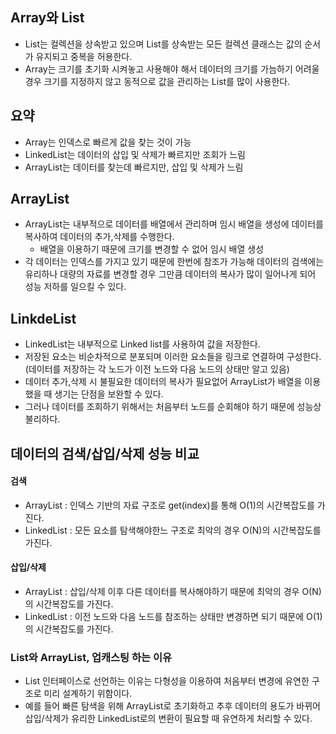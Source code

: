 ## Array와 List
- List는 컬렉션을 상속받고 있으며 List를 상속받는 모든 컬렉션 클래스는 값의 순서가 유지되고 중복을 허용한다.
- Array는 크기를 초기화 시켜놓고 사용해야 해서 데이터의 크기를 가늠하기 어려울 경우 크기를 지정하지 않고 동적으로 값을 관리하는 List를 많이 사용한다.

## 요약
- Array는 인덱스로 빠르게 값을 찾는 것이 가능
- LinkedList는 데이터의 삽입 및 삭제가 빠르지만 조회가 느림
- ArrayList는 데이터를 찾는데 빠르지만, 삽입 및 삭제가 느림

## ArrayList 
- ArrayList는 내부적으로 데이터를 배열에서 관리하며 임시 배열을 생성에 데이터를 복사하여 데이터의 추가,삭제를 수행한다.
  - 배열을 이용하기 때문에 크기를 변경할 수 없어 임시 배열 생성
- 각 데이터는 인덱스를 가지고 있기 때문에 한번에 참조가 가능해 데이터의 검색에는 유리하나 대량의 자료를 변경할 경우 그만큼 데이터의 복사가 많이 일어나게 되어 성능 저하를 일으킬 수 있다.

## LinkdeList
- LinkedList는 내부적으로 Linked list를 사용하여 값을 저장한다.
- 저장된 요소는 비순차적으로 분포되며 이러한 요소들을 링크로 연결하여 구성한다.(데이터를 저장하는 각 노드가 이전 노드와 다음 노드의 상태만 알고 있음)
- 데이터 추가,삭제 시 불필요한 데이터의 복사가 필요없어 ArrayList가 배열을 이용했을 때 생기는 단점을 보완할 수 있다.
- 그러나 데이터를 조회하기 위해서는 처음부터 노드를 순회해야 하기 때문에 성능상 불리하다.

## 데이터의 검색/삽입/삭제 성능 비교
#### 검색
- ArrayList : 인덱스 기반의 자료 구조로 get(index)를 통해 O(1)의 시간복잡도를 가진다.
- LinkedList : 모든 요소를 탐색해야한느 구조로 최악의 경우 O(N)의 시간복잡도를 가진다.

#### 삽입/삭제
- ArrayList : 삽입/삭제 이후 다른 데이터를 복사해야하기 때문에 최악의 경우 O(N)의 시간복잡도를 가진다.
- LinkedList : 이전 노드와 다음 노드를 참조하는 상태만 변경하면 되기 때문에 O(1)의 시간복잡도를 가진다.

### List와 ArrayList, 업캐스팅 하는 이유
- List 인터페이스로 선언하는 이유는 다형성을 이용하여 처음부터 변경에 유연한 구조로 미리 설계하기 위함이다.
- 예를 들어 빠른 탐색을 위해 ArrayList로 초기화하고 추후 데이터의 용도가 바뀌어 삽입/삭제가 유리한 LinkedList로의 변환이 필요할 때 유연하게 처리할 수 있다.
